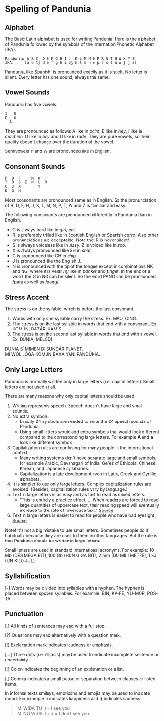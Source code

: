 Spelling of Pandunia
====================

## Alphabet


The Basic Latin alphabet is used for writing Pandunia. Here is the alphabet of Pandunia followed by the symbols of the Internation Phonetic Alphabet (IPA).

    Pandunia: A B C  D E F G H I J  K L M N O P R S T U W X Y Z
    IPA:     [a b tʃ d e f g h i dʒ k l m n o p r s t u w ʃ j z]

Pandunia, like Spanish, is pronounced exactly as it is spelt. No letter is silent. Every letter has one sound, always the same.


Vowel Sounds
------------

Pandunia has five vowels.

    I   U
    E   O
      A

They are pronounced as follows: A like in _palm_, E like in _hey_, I like in _machine_, O like in _boy_ and U like in _rude_. They are pure vowels, so their quality doesn't change over the duration of the vowel.

Semivowels Y and W are pronounced like in English.


Consonant Sounds
----------------

    P  B  F     M  W
    T  D  S  Z  N  L  R
    C  J  X        Y
    K  G  H

Most consonants are pronounced same as in English. So the pronunciation of B, D, F, H, J, K, L, M, N, P, T, W and Z is familiar and easy.

The following consonants are pronounced differently in Pandunia than in English.

- G is always hard like in _girl, get_.
- R is preferably trilled like in Scottish English or Spanish _carro_. Also other pronunciations are acceptable. Note that R is never silent!
- S is always voiceless like in _sissy_. Z is voiced like in _zoo_.
- X is always pronounced like SH in _ship_.
- C is pronounced like CH in _chip_.
- J is pronounced like the English J.
- N is pronounced with the tip of the tongue except in combinations NK and NG, where it is velar /ŋ/ like in _banker_ and _finger_. In the end of a word, the G in NG can be silent. So the word PANG can be pronounced /paŋ/ as well as /paŋg/.



## Stress Accent

The stress is on the syllable, which is before the last consonant.

1. Words with only one syllable carry the stress. Ex. MÁU, CÍNG.
2. The stress is on the last syllable in words that end with a consonant. Ex. KOMÚN, BAZÁR, KAMÍS.
3. The stress is on the second last syllable in words that end with a vowel. Ex. DÚNIA, MELÓDI

DÚNIA SÍ MIMEN DI SUNDÁR PLANÉT.  
MÍ WÓL LÓGA KOMÚN BÁXA YÁNI PANDÚNIA.



## Only Large Letters

Pandunia is normally written only in large letters (i.e. capital letters). Small letters are not used at all.

There are many reasons why only capital letters should be used.

1. Writing represents speech. Speech doesn't have large and small sounds.
2. No extra symbols.
    - Exactly 24 symbols are needed to write the 24 speech sounds of Pandunia.
    - Using small letters would add extra symbols that would look different compared to the corresponding large letters. For example **A** and **a** look like different symbols.
3. Capitalization rules are confusing for many people in the international context.
    - Many writing systems don't have separate large and small symbols, for example Arabic, Devanagari of India, Ge'ez of Ethiopia, Chinese, Korean, and Japanese syllabaries.
    - Capitalization is a late development even in Latin, Greek and Cyrillic alphabets.
4. It is simpler to use only large letters. Complex capitalization rules are avoided. (Besides, capitalization rules vary by language.)
5. Text in large letters is as easy and as fast to read as mixed letters.
    - "This is entirely a practice effect. ... When readers are forced to read large quantities of uppercase text, their reading speed will eventually increase to the rate of lowercase text." [Source](https://www.microsoft.com/typography/ctfonts/WordRecognition.aspx)
6. Text in large letters is easier to read for people who have bad eyesight. [Source](https://www.ncbi.nlm.nih.gov/pmc/articles/PMC2016788/)

Note! It's not a big mistake to use small letters. Sometimes people do it habitually because they are used to them in other languages. But the rule is that Pandunia should be written in large letters.

Small letters are used in standard international acronyms. For example: 10 Mb (DES MEGA BIT), 100 Gb (HON GIGA BIT), 2 mm (DU MILI METRE), 1 kJ (UN KILO JUL).


## Syllabification

[-] Words may be divided into syllables with a hyphen. The hyphen is placed between spoken syllables. For example: BIN, KA-FE, YU-MOR, POS-TA.


## Punctuation

[.] All kinds of sentences may end with a full stop.

[?] Questions may end alternatively with a question mark.

[!] Exclamation mark indicates loudness or emphasis.

[...] Three dots (i.e. ellipsis) may be used to indicate incomplete sentence or uncertainty.

[:] Colon indicates the beginning of an explanation or a list.

[,] Comma indicates a small pause or separation between clauses or listed items.

In informal texts smileys, emoticons and emojis may be used to indicate mood. For example **:)** indicates happiness and **:(** indicates sadness.

> MI WIDA TU :) = I see you.  
> MI NO WIDA TU :( = I don't see you.

